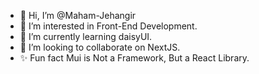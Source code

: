 - 👋 Hi, I’m @Maham-Jehangir
- 👀 I’m interested in Front-End Development.
- 🌱 I’m currently learning daisyUI.
- 💞️ I’m looking to collaborate on NextJS.
- ✨ Fun fact Mui is Not a Framework, But a React Library.

<!---
Maham-Jehangir/Maham-Jehangir is a ✨ special ✨ repository because its `README.md` (this file) appears on your GitHub profile.
You can click the Preview link to take a look at your changes.
--->
